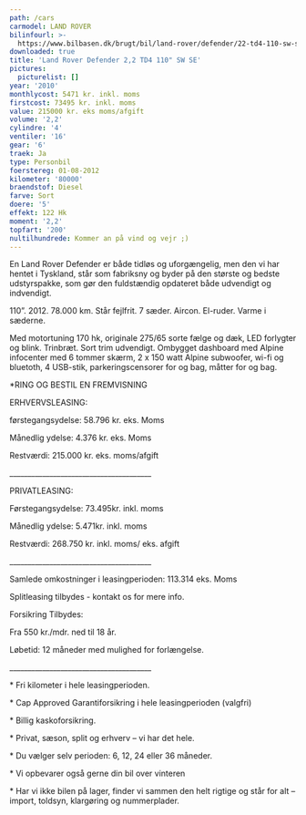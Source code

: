 ```yaml
---
path: /cars
carmodel: LAND ROVER
bilinfourl: >-
  https://www.bilbasen.dk/brugt/bil/land-rover/defender/22-td4-110-sw-se-5d/4190382
downloaded: true
title: 'Land Rover Defender 2,2 TD4 110" SW SE'
pictures:
  picturelist: []
year: '2010'
monthlycost: 5471 kr. inkl. moms
firstcost: 73495 kr. inkl. moms
value: 215000 kr. eks moms/afgift
volume: '2,2'
cylindre: '4'
ventiler: '16'
gear: '6'
traek: Ja
type: Personbil
foerstereg: 01-08-2012
kilometer: '80000'
braendstof: Diesel
farve: Sort
doere: '5'
effekt: 122 Hk
moment: '2,2'
topfart: '200'
nultilhundrede: Kommer an på vind og vejr ;)
---
```

En Land Rover Defender er både tidløs og uforgængelig, men den vi har hentet i Tyskland, står som fabriksny og byder på den største og bedste udstyrspakke, som gør den fuldstændig opdateret både udvendigt og indvendigt. 

110”. 2012. 78.000 km. Står fejlfrit. 7 sæder. Aircon. El-ruder. Varme i sæderne.

Med motortuning 170 hk, originale 275/65 sorte fælge og dæk, LED forlygter og blink. Trinbræt. Sort trim udvendigt. Ombygget dashboard med Alpine infocenter med 6 tommer skærm, 2 x 150 watt Alpine subwoofer, wi-fi og bluetoth, 4 USB-stik, parkeringscensorer for og bag, måtter for og bag.



\*RING OG BESTIL EN FREMVISNING

ERHVERVSLEASING:

førstegangsydelse: 58.796 kr. eks. Moms 

Månedlig ydelse: 4.376 kr. eks. Moms

Restværdi: 215.000 kr. eks. moms/afgift

\_\_\_\_\_\_\_\_\_\_\_\_\_\_\_\_\_\_\_\_\_\_\_\_\_\_\_\_\_\_\_\_\_\_\_\_\_\__

PRIVATLEASING:

Førstegangsydelse: 73.495kr. inkl. moms

Månedlig ydelse: 5.471kr. inkl. moms

Restværdi: 268.750 kr. inkl. moms/ eks. afgift

\_\_\_\_\_\_\_\_\_\_\_\_\_\_\_\_\_\_\_\_\_\_\_\_\_\_\_\_\_\_\_\_\_\_\_\_\_\__

Samlede omkostninger i leasingperioden: 113.314 eks. Moms

Splitleasing tilbydes - kontakt os for mere info. 

Forsikring Tilbydes:

Fra 550 kr./mdr. ned til 18 år. 

Løbetid: 12 måneder med mulighed for forlængelse.

\_\_\_\_\_\_\_\_\_\_\_\_\_\_\_\_\_\_\_\_\_\_\_\_\_\_\_\_\_\_\_\_\_\_\_\_\_\__

\* Fri kilometer i hele leasingperioden.

\* Cap Approved Garantiforsikring i hele leasingperioden (valgfri)

\* Billig kaskoforsikring.

\* Privat, sæson, split og erhverv – vi har det hele.

\* Du vælger selv perioden: 6, 12, 24 eller 36 måneder.

\* Vi opbevarer også gerne din bil over vinteren

\* Har vi ikke bilen på lager, finder vi sammen den helt rigtige og står for alt – import, toldsyn, klargøring og nummerplader.
